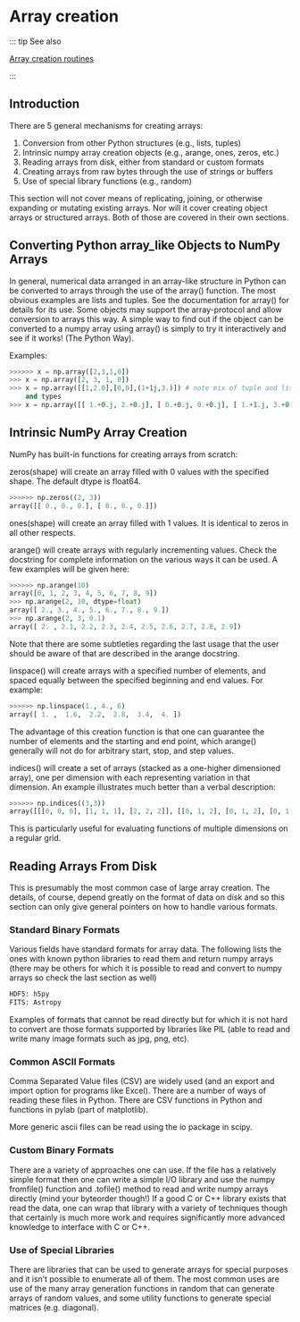 # Array creation

::: tip See also

[Array creation routines](https://numpy.org/devdocs/reference/routines.array-creation.html#routines-array-creation)

:::

## Introduction

There are 5 general mechanisms for creating arrays:

1. Conversion from other Python structures (e.g., lists, tuples)
1. Intrinsic numpy array creation objects (e.g., arange, ones, zeros,
etc.)
1. Reading arrays from disk, either from standard or custom formats
1. Creating arrays from raw bytes through the use of strings or buffers
1. Use of special library functions (e.g., random)

This section will not cover means of replicating, joining, or otherwise
expanding or mutating existing arrays. Nor will it cover creating object
arrays or structured arrays. Both of those are covered in their own sections.

## Converting Python array_like Objects to NumPy Arrays

In general, numerical data arranged in an array-like structure in Python can
be converted to arrays through the use of the array() function. The most
obvious examples are lists and tuples. See the documentation for array() for
details for its use. Some objects may support the array-protocol and allow
conversion to arrays this way. A simple way to find out if the object can be
converted to a numpy array using array() is simply to try it interactively and
see if it works! (The Python Way).

Examples:

``` python
>>>>>> x = np.array([2,3,1,0])
>>> x = np.array([2, 3, 1, 0])
>>> x = np.array([[1,2.0],[0,0],(1+1j,3.)]) # note mix of tuple and lists,
    and types
>>> x = np.array([[ 1.+0.j, 2.+0.j], [ 0.+0.j, 0.+0.j], [ 1.+1.j, 3.+0.j]])
```

## Intrinsic NumPy Array Creation

NumPy has built-in functions for creating arrays from scratch:

zeros(shape) will create an array filled with 0 values with the specified
shape. The default dtype is float64.

``` python
>>>>>> np.zeros((2, 3))
array([[ 0., 0., 0.], [ 0., 0., 0.]])
```

ones(shape) will create an array filled with 1 values. It is identical to
zeros in all other respects.

arange() will create arrays with regularly incrementing values. Check the
docstring for complete information on the various ways it can be used. A few
examples will be given here:

``` python
>>>>>> np.arange(10)
array([0, 1, 2, 3, 4, 5, 6, 7, 8, 9])
>>> np.arange(2, 10, dtype=float)
array([ 2., 3., 4., 5., 6., 7., 8., 9.])
>>> np.arange(2, 3, 0.1)
array([ 2. , 2.1, 2.2, 2.3, 2.4, 2.5, 2.6, 2.7, 2.8, 2.9])
```

Note that there are some subtleties regarding the last usage that the user
should be aware of that are described in the arange docstring.

linspace() will create arrays with a specified number of elements, and
spaced equally between the specified beginning and end values. For
example:

``` python
>>>>>> np.linspace(1., 4., 6)
array([ 1. ,  1.6,  2.2,  2.8,  3.4,  4. ])
```

The advantage of this creation function is that one can guarantee the
number of elements and the starting and end point, which arange()
generally will not do for arbitrary start, stop, and step values.

indices() will create a set of arrays (stacked as a one-higher dimensioned
array), one per dimension with each representing variation in that dimension.
An example illustrates much better than a verbal description:

``` python
>>>>>> np.indices((3,3))
array([[[0, 0, 0], [1, 1, 1], [2, 2, 2]], [[0, 1, 2], [0, 1, 2], [0, 1, 2]]])
```

This is particularly useful for evaluating functions of multiple dimensions on
a regular grid.

## Reading Arrays From Disk

This is presumably the most common case of large array creation. The details,
of course, depend greatly on the format of data on disk and so this section
can only give general pointers on how to handle various formats.

### Standard Binary Formats

Various fields have standard formats for array data. The following lists the
ones with known python libraries to read them and return numpy arrays (there
may be others for which it is possible to read and convert to numpy arrays so
check the last section as well)

``` python
HDF5: h5py
FITS: Astropy
```

Examples of formats that cannot be read directly but for which it is not hard to
convert are those formats supported by libraries like PIL (able to read and
write many image formats such as jpg, png, etc).

### Common ASCII Formats

Comma Separated Value files (CSV) are widely used (and an export and import
option for programs like Excel). There are a number of ways of reading these
files in Python. There are CSV functions in Python and functions in pylab
(part of matplotlib).

More generic ascii files can be read using the io package in scipy.

### Custom Binary Formats

There are a variety of approaches one can use. If the file has a relatively
simple format then one can write a simple I/O library and use the numpy
fromfile() function and .tofile() method to read and write numpy arrays
directly (mind your byteorder though!) If a good C or C++ library exists that
read the data, one can wrap that library with a variety of techniques though
that certainly is much more work and requires significantly more advanced
knowledge to interface with C or C++.

### Use of Special Libraries

There are libraries that can be used to generate arrays for special purposes
and it isn’t possible to enumerate all of them. The most common uses are use
of the many array generation functions in random that can generate arrays of
random values, and some utility functions to generate special matrices (e.g.
diagonal).